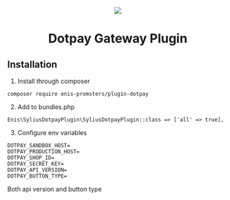 <p align="center">
    <a href="https://sylius.com" target="_blank">
        <img src="https://demo.sylius.com/assets/shop/img/logo.png" />
    </a>
</p>

<h1 align="center">Dotpay Gateway Plugin</h1>

## Installation

1. Install through composer
``````
composer require enis-promsters/plugin-dotpay
``````
2. Add to bundles.php
``````
Enis\SyliusDotpayPlugin\SyliusDotpayPlugin::class => ['all' => true],
``````
3. Configure env variables
````
DOTPAY_SANDBOX_HOST=
DOTPAY_PRODUCTION_HOST=
DOTPAY_SHOP_ID=
DOTPAY_SECRET_KEY=
DOTPAY_API_VERSION=
DOTPAY_BUTTON_TYPE=
````
Both api version and button type